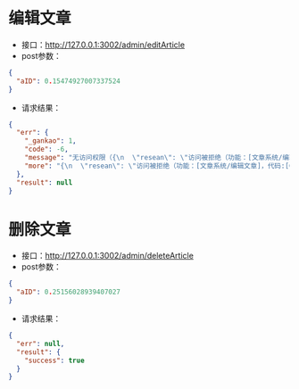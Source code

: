 # 编辑文章 #- 接口：http://127.0.0.1:3002/admin/editArticle- post参数：```json{
  "aID": 0.15474927007337524
}```- 请求结果：```json{
  "err": {
    "_gankao": 1,
    "code": -6,
    "message": "无访问权限（{\n  \"resean\": \"访问被拒绝（功能：[文章系统/编辑文章]，代码:[GKModelA.editArticle]，原因：未授权）\"\n}）",
    "more": "{\n  \"resean\": \"访问被拒绝（功能：[文章系统/编辑文章]，代码:[GKModelA.editArticle]，原因：未授权）\"\n}"
  },
  "result": null
}```
# 删除文章 #- 接口：http://127.0.0.1:3002/admin/deleteArticle- post参数：```json{
  "aID": 0.25156028939407027
}```- 请求结果：```json{
  "err": null,
  "result": {
    "success": true
  }
}```